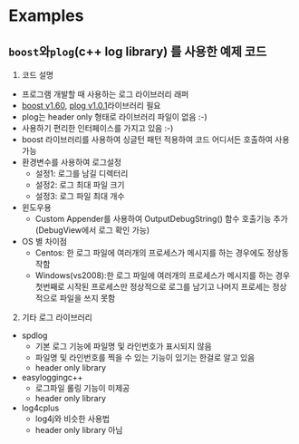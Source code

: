 # Examples
## `boost`와`plog`(c++ log library) 를 사용한 예제 코드
1. 코드 설명
  - 프로그램 개발할 때 사용하는 로그 라이브러리 래퍼
  - [boost v1.60](http://www.boost.org), [plog v1.0.1](https://github.com/SergiusTheBest/plog)라이브러리 필요
  - plog는 header only 형태로 라이브러리 파일이 없음 :-)
  - 사용하기 편리한 인터페이스를 가지고 있음 :-)
  - boost 라이브러리를 사용하여 싱글턴 패턴 적용하여 코드 어디서든 호출하여 사용가능
  - 환경변수를 사용하여 로그설정
    - 설정1: 로그를 남길 디렉터리
    - 설정2: 로그 최대 파일 크기
    - 설정3: 로그 파일 최대 개수
  - 윈도우용
    - Custom Appender를 사용하여 OutputDebugString() 함수 호출기능 추가(DebugView에서 로그 확인 가능)
  - OS 별 차이점
    - Centos: 한 로그 파일에 여러개의 프로세스가 메시지를 하는 경우에도 정상동작함
    - Windows(vs2008):한 로그 파일에 여러개의 프로세스가 메시지를 하는 경우 첫번째로 시작된 프로세스만 정상적으로 로그를 남기고 나머지 프로세는 정상적으로 파일을 쓰지 못함
2. 기타 로그 라이브러리
  - spdlog
    - 기본 로그 기능에 파일명 및 라인번호가 표시되지 않음
    - 파일명 및 라인번호를 찍을 수 있는 기능이 있기는 한걸로 알고 있음
    - header only library
  - easyloggingc++
    - 로그파일 롤링 기능이 미제공
    - header only library
  - log4cplus
    - log4j와 비슷한 사용법
    - header only library 아님
